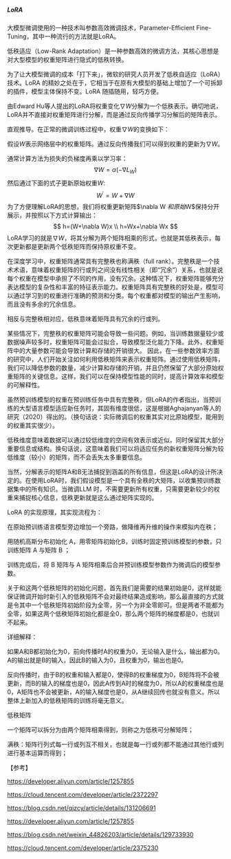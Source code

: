 ##### LoRA

大模型微调使用的一种技术叫参数高效微调技术，Parameter-Efficient Fine-Tuning，其中一种流行的方法就是LoRA。

低秩适应（Low-Rank Adaptation）是一种参数高效的微调方法，其核心思想是对大型模型的权重矩阵进行隐式的低秩转换。

为了让大模型微调的成本「打下来」，微软的研究人员开发了低秩自适应（LoRA）技术。LoRA 的精妙之处在于，它相当于在原有大模型的基础上增加了一个可拆卸的插件，模型主体保持不变。LoRA 随插随用，轻巧方便。



由Edward Hu等人提出的LoRA将权重变化$\nabla W$分解为一个低秩表示。确切地说，LoRA并不直接对权重矩阵进行分解，而是通过反向传播学习分解后的矩阵表示。

直观推导。在正常的微调训练过程中，权重$\nabla W$的变换如下：

假设$W$表示网络层中的权重矩阵。通过反向传播我们可以得到权重的更新为$\nabla W$。

通常计算方法为损失的负梯度再乘以学习率：
$$
\nabla W = \alpha (-\nabla L_W)
$$
然后通过下面的式子更新原始权重$W$:
$$
W^{'}=W+\nabla W
$$
为了方便理解LoRA的思想，我们将权重更新矩阵$\nabla W $和原始$W$保持分开展示，并按照以下方式计算输出：
$$
h=(W+\nabla W)x  \\
h=Wx+\nabla Wx
$$
LoRA学习的就是$\nabla W$，将其分解为两个矩阵相乘的形式，也就是其低秩表示，每次更新都是更新两个低秩矩阵而保持原权重不变。

在深度学习中，权重矩阵通常具有完整秩也称满秩（full rank）。完整秩是一个技术术语，意味着权重矩阵的行或列之间没有线性相关（即“冗余”）关系，也就是说每个权重在模型中承担了不同的作用，没有冗余。这种情况下，权重矩阵能够充分表达模型的复杂性和丰富的特征表示能力。权重矩阵具有完整秩的好处是，模型可以通过学习到的权重进行准确的预测和分类。每个权重都对模型的输出产生影响，而且没有多余的冗余信息。

相反与完整秩相对应，低秩意味着矩阵具有冗余的行或列。

某些情况下，完整秩的权重矩阵可能会导致一些问题。例如，当训练数据量较少或数据噪声较多时，权重矩阵可能会过拟合，导致模型泛化能力下降。此外，权重矩阵中的大量参数可能会导致计算和存储的开销很大。
因此，在一些参数效率方面的研究中，人们开始关注如何利用低秩矩阵来表示权重矩阵。通过使用低秩矩阵，我们可以降低参数的数量，减少计算和存储的开销，并且仍然保留了大部分原始权重矩阵的关键信息。这样，我们可以在保持模型性能的同时，提高计算效率和模型的可解释性。

虽然预训练模型的权重在预训练任务中具有完整秩，但LoRA的作者指出，当预训练的大型语言模型适应新任务时，其固有维度很低，这是根据Aghajanyan等人的研究（2020）得出的。（换句话说：实际微调后的权重其实对比原始模型，能用到的权重其实很少）。

低秩维度意味着数据可以通过较低维度的空间有效表示或近似，同时保留其大部分重要信息或结构。换句话说，这意味着我们可以将适应任务的新权重矩阵分解为较低维度（较小）的矩阵，而不会丢失太多重要信息。

当然，分解表示的矩阵A和B无法捕捉到涵盖的所有信息，但这是LoRA的设计所决定的。在使用LoRA时，我们假设模型是一个具有全秩的大矩阵，以收集预训练数据集中的所有知识。当微调LLM 时，不需要更新所有权重，只需要更新较少的权重来捕捉核心信息，低秩更新就是这么通过矩阵实现的。

LoRA 的实现原理，其实现流程为：

在原始预训练语言模型旁边增加一个旁路，做降维再升维的操作来模拟内在秩；

用随机高斯分布初始化 A，用零矩阵初始化B，训练时固定预训练模型的参数，只训练矩阵 A 与矩阵 B ；

训练完成后，将 B 矩阵与 A 矩阵相乘后合并预训练模型参数作为微调后的模型参数。




关于和这两个低秩矩阵的初始化问题，首先我们是需要的结果初始是0，这样就能保证微调开始时新引入的低秩矩阵不会对最终结果造成影响，那么最直接的方式就是令其中一个低秩矩阵初始阶段为全零，另一个为非全零即可。但是两者不能都为全零，如果这两个低秩矩阵初始化都是全0，那么两个矩阵的梯度都是0，也就训不起来。

详细解释：

如果A和B都初始化为0，前向传播时A的权重为0，无论输入是什么，输出都为0。A的输出就是B的输入，因此B的输入为0，且权重为0，输出也是0。

反向传播时，由于B的权重和输入都是0，使得B的权重梯度为0，B矩阵将不会被更新，而B的输入的梯度也是0，因此A传到A时的梯度为0，所以A的权重梯度也是0，A矩阵也不会被更新，A的输入梯度也是0，从A继续回传也就没有意义。所以整体上新加入的低秩矩阵的训练将毫无意义。



低秩矩阵

一个矩阵可以拆分为由两个矩阵相乘得到，则称之为低秩可分解矩阵；

满秩：矩阵行列式每一行或列互不相关，也就是每一行或列都不能通过其他行或列进行基本运算而得到；



【参考】

https://developer.aliyun.com/article/1257855

https://cloud.tencent.com/developer/article/2372297

https://blog.csdn.net/qjzcy/article/details/131206691

https://developer.aliyun.com/article/1257855

https://blog.csdn.net/weixin_44826203/article/details/129733930

https://cloud.tencent.com/developer/article/2375230